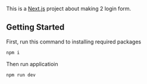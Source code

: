This is a [Next.js](https://mernfa.ir) project about making 2 login form.

## Getting Started

First, run this command to installing required packages

```bash
npm i
```

Then run applicatioin

```bash
npm run dev
```

